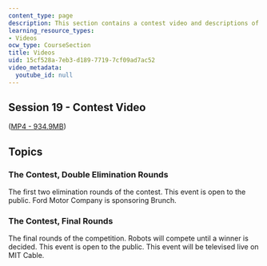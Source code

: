 ```yaml
---
content_type: page
description: This section contains a contest video and descriptions of the contests.
learning_resource_types:
- Videos
ocw_type: CourseSection
title: Videos
uid: 15cf528a-7eb3-d189-7719-7cf09ad7ac52
video_metadata:
  youtube_id: null
---
```


Session 19 - Contest Video
--------------------------

([MP4 - 934.9MB](http://www.archive.org/download/MIT6.270IAP05/ocw-6.270-comp-26jan2005-220k_512kb.mp4))

Topics
------

### The Contest, Double Elimination Rounds

The first two elimination rounds of the contest. This event is open to the public. Ford Motor Company is sponsoring Brunch.

### The Contest, Final Rounds

The final rounds of the competition. Robots will compete until a winner is decided. This event is open to the public. This event will be televised live on MIT Cable.